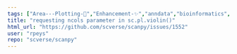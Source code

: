```yaml
---
tags: ["Area---Plotting-🌺","Enhancement-✨","anndata","bioinformatics","data-science","machine-learning","python","scanpy","scverse","transcriptomics","visualize-data"]
title: "requesting ncols parameter in sc.pl.violin()"
html_url: "https://github.com/scverse/scanpy/issues/1552"
user: "rpeys"
repo: "scverse/scanpy"
---
```


